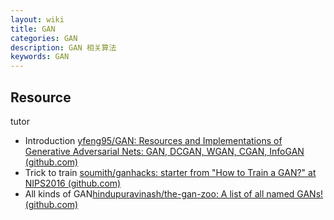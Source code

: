 ```yaml
---
layout: wiki
title: GAN
categories: GAN
description: GAN 相关算法
keywords: GAN
---
```


## Resource

tutor 

- Introduction [yfeng95/GAN: Resources and Implementations of Generative Adversarial Nets: GAN, DCGAN, WGAN, CGAN, InfoGAN (github.com)](https://github.com/yfeng95/GAN)
- Trick to train [soumith/ganhacks: starter from "How to Train a GAN?" at NIPS2016 (github.com)](https://github.com/soumith/ganhacks)
- All kinds of GAN[hindupuravinash/the-gan-zoo: A list of all named GANs! (github.com)](https://github.com/hindupuravinash/the-gan-zoo)

  

